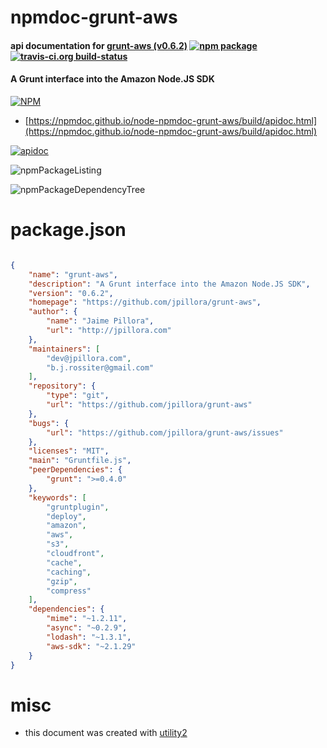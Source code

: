 # npmdoc-grunt-aws

#### api documentation for  [grunt-aws (v0.6.2)](https://github.com/jpillora/grunt-aws)  [![npm package](https://img.shields.io/npm/v/npmdoc-grunt-aws.svg?style=flat-square)](https://www.npmjs.org/package/npmdoc-grunt-aws) [![travis-ci.org build-status](https://api.travis-ci.org/npmdoc/node-npmdoc-grunt-aws.svg)](https://travis-ci.org/npmdoc/node-npmdoc-grunt-aws)

#### A Grunt interface into the Amazon Node.JS SDK

[![NPM](https://nodei.co/npm/grunt-aws.png?downloads=true&downloadRank=true&stars=true)](https://www.npmjs.com/package/grunt-aws)

- [https://npmdoc.github.io/node-npmdoc-grunt-aws/build/apidoc.html](https://npmdoc.github.io/node-npmdoc-grunt-aws/build/apidoc.html)

[![apidoc](https://npmdoc.github.io/node-npmdoc-grunt-aws/build/screenCapture.buildCi.browser.%252Ftmp%252Fbuild%252Fapidoc.html.png)](https://npmdoc.github.io/node-npmdoc-grunt-aws/build/apidoc.html)

![npmPackageListing](https://npmdoc.github.io/node-npmdoc-grunt-aws/build/screenCapture.npmPackageListing.svg)

![npmPackageDependencyTree](https://npmdoc.github.io/node-npmdoc-grunt-aws/build/screenCapture.npmPackageDependencyTree.svg)



# package.json

```json

{
    "name": "grunt-aws",
    "description": "A Grunt interface into the Amazon Node.JS SDK",
    "version": "0.6.2",
    "homepage": "https://github.com/jpillora/grunt-aws",
    "author": {
        "name": "Jaime Pillora",
        "url": "http://jpillora.com"
    },
    "maintainers": [
        "dev@jpillora.com",
        "b.j.rossiter@gmail.com"
    ],
    "repository": {
        "type": "git",
        "url": "https://github.com/jpillora/grunt-aws"
    },
    "bugs": {
        "url": "https://github.com/jpillora/grunt-aws/issues"
    },
    "licenses": "MIT",
    "main": "Gruntfile.js",
    "peerDependencies": {
        "grunt": ">=0.4.0"
    },
    "keywords": [
        "gruntplugin",
        "deploy",
        "amazon",
        "aws",
        "s3",
        "cloudfront",
        "cache",
        "caching",
        "gzip",
        "compress"
    ],
    "dependencies": {
        "mime": "~1.2.11",
        "async": "~0.2.9",
        "lodash": "~1.3.1",
        "aws-sdk": "~2.1.29"
    }
}
```



# misc
- this document was created with [utility2](https://github.com/kaizhu256/node-utility2)
